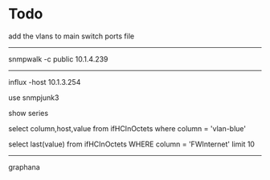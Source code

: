 # Todo

add the vlans to main switch ports file 

-----------------

snmpwalk -c public 10.1.4.239

-----------

influx -host 10.1.3.254 

use snmpjunk3

show series

select  column,host,value from ifHCInOctets  where column = 'vlan-blue' 

select last(value)  from ifHCInOctets WHERE column = 'FWInternet' limit 10

-------

graphana

